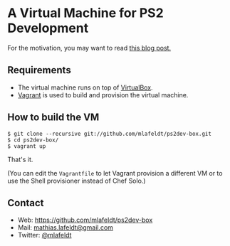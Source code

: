 A Virtual Machine for PS2 Development
=====================================

For the motivation, you may want to read [this blog post.][blog]


Requirements
------------

- The virtual machine runs on top of [VirtualBox].
- [Vagrant] is used to build and provision the virtual machine.


## How to build the VM

    $ git clone --recursive git://github.com/mlafeldt/ps2dev-box.git
    $ cd ps2dev-box/
    $ vagrant up

That's it.

(You can edit the `Vagrantfile` to let Vagrant provision a different VM or to use
the Shell provisioner instead of Chef Solo.)


## Contact

* Web: <https://github.com/mlafeldt/ps2dev-box>
* Mail: <mathias.lafeldt@gmail.com>
* Twitter: [@mlafeldt](https://twitter.com/mlafeldt)


[Vagrant]: http://vagrantup.com
[VirtualBox]: https://www.virtualbox.org
[blog]: http://mlafeldt.github.com/blog/2012/08/system-provisioning-with-vagrant/
